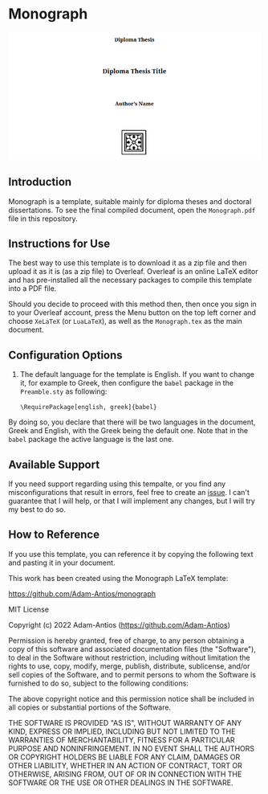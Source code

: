 # Monograph

![](./monograph/Resources/front_page_en.png)

## Introduction

Monograph is a template, suitable mainly for diploma theses and doctoral dissertations.
To see the final compiled document, open the `Monograph.pdf` file in this repository.

## Instructions for Use

The best way to use this template is to download it as a zip file and then upload it as it is (as a zip file) to Overleaf.
Overleaf is an online LaTeX editor and has pre-installed all the necessary packages to compile this template into a PDF file.

Should you decide to proceed with this method then, then once you sign in to your Overleaf account, press the Menu button on the top left corner and choose `XeLaTeX` (or `LuaLaTeX`), as well as the `Monograph.tex` as the main document.

## Configuration Options

1. The default language for the template is English. If you want to change it, for example to Greek, then configure the `babel` package in the `Preamble.sty` as following:

    ```
    \RequirePackage[english, greek]{babel}
    ```

By doing so, you declare that there will be two languages in the document, Greek and English, with the Greek being the default one.
Note that in the `babel` package the active language is the last one.

## Available Support

If you need support regarding using this tempalte, or you find any misconfigurations that result in errors, feel free to create an [issue](https://github.com/Adam-Antios/monograph/issues).
I can't guarantee that I will help, or that I will implement any changes, but I will try my best to do so.

## How to Reference

If you use this template, you can reference it by copying the following text and pasting it in your document.

This work has been created using the Monograph LaTeX template:

https://github.com/Adam-Antios/monograph

MIT License

Copyright (c) 2022 Adam-Antios (https://github.com/Adam-Antios)

Permission is hereby granted, free of charge, to any person obtaining a copy of this software and associated documentation files (the "Software"), to deal in the Software without restriction, including without limitation the rights to use, copy, modify, merge, publish, distribute, sublicense, and/or sell copies of the Software, and to permit persons to whom the Software is furnished to do so, subject to the following conditions:

The above copyright notice and this permission notice shall be included in all copies or substantial portions of the Software.

THE SOFTWARE IS PROVIDED "AS IS", WITHOUT WARRANTY OF ANY KIND, EXPRESS OR IMPLIED, INCLUDING BUT NOT LIMITED TO THE WARRANTIES OF MERCHANTABILITY, FITNESS FOR A PARTICULAR PURPOSE AND NONINFRINGEMENT. IN NO EVENT SHALL THE AUTHORS OR COPYRIGHT HOLDERS BE LIABLE FOR ANY CLAIM, DAMAGES OR OTHER LIABILITY, WHETHER IN AN ACTION OF CONTRACT, TORT OR OTHERWISE, ARISING FROM, OUT OF OR IN CONNECTION WITH THE SOFTWARE OR THE USE OR OTHER DEALINGS IN THE SOFTWARE.
